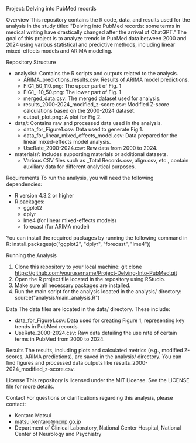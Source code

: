 Project: Delving into PubMed records

Overview
This repository contains the R code, data, and results used for the analysis in the study titled "Delving into PubMed records: some terms in medical writing have drastically changed after the arrival of ChatGPT." The goal of this project is to analyze trends in PubMed data between 2000 and 2024 using various statistical and predictive methods, including linear mixed-effects models and ARIMA modeling.

Repository Structure
- analysis/: Contains the R scripts and outputs related to the analysis.
  - ARIMA_predictions_results.csv: Results of ARIMA model predictions.
  - FIG1_50_110.png: The upper part of Fig. 1
  - FIG1_-10_50.png: The lower part of Fig. 1
  - merged_data.csv: The merged dataset used for analysis.
  - results_2000-2024_modified_z-score.csv: Modified Z-score calculations based on the 2000-2024 dataset.
  - output_plot.png: A plot for Fig 2.
- data/: Contains raw and processed data used in the analysis.
  - data_for_Figure1.csv: Data used to generate Fig 1.
  - data_for_linear_mixed_effects_model.csv: Data prepared for the linear mixed-effects model analysis.
  - UseRate_2000-2024.csv: Raw data from 2000 to 2024.
- materials/: Includes supporting materials or additional datasets.
  - Various CSV files such as _Total Records.csv, align.csv, etc., contain auxiliary data for different analytical purposes.

Requirements
To run the analysis, you will need the following dependencies:
- R version 4.3.2 or higher
- R packages:
  - ggplot2
  - dplyr
  - lme4 (for linear mixed-effects models)
  - forecast (for ARIMA model)
  
You can install the required packages by running the following command in R:
install.packages(c("ggplot2", "dplyr", "forecast", "lme4"))

Running the Analysis
1. Clone this repository to your local machine:
   git clone https://github.com/yourusername/Project-Delving-Into-PubMed.git
2. Open the R project file located in the repository using RStudio.
3. Make sure all necessary packages are installed.
4. Run the main script for the analysis located in the analysis/ directory:
   source("analysis/main_analysis.R")

Data
The data files are located in the data/ directory. These include:
- data_for_Figure1.csv: Data used for creating Figure 1, representing key trends in PubMed records.
- UseRate_2000-2024.csv: Raw data detailing the use rate of certain terms in PubMed from 2000 to 2024.

Results
The results, including plots and calculated metrics (e.g., modified Z-scores, ARIMA predictions), are saved in the analysis/ directory. You can find figures and processed data outputs like results_2000-2024_modified_z-score.csv.

License
This repository is licensed under the MIT License. See the LICENSE file for more details.

Contact
For questions or clarifications regarding this analysis, please contact:
- Kentaro Matsui
- matsui.kentaro@ncnp.go.jp
- Department of Clinical Laboratory, National Center Hospital, National Center of Neurology and Psychiatry
